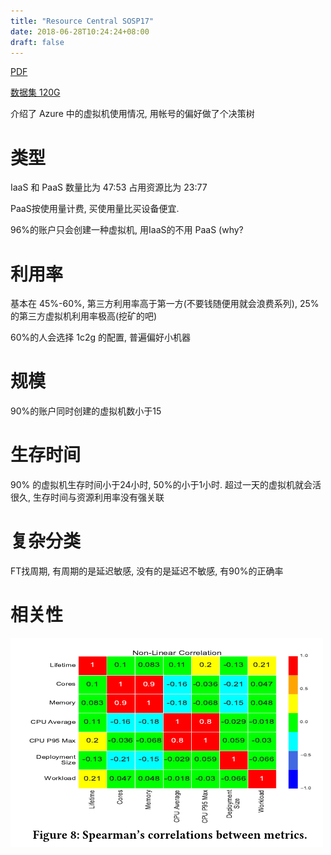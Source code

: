 ```yaml
---
title: "Resource Central SOSP17"
date: 2018-06-28T10:24:24+08:00
draft: false
---
```


[PDF](/pdf/Resource-Central-SOSP17.pdf)

[数据集 120G](https://github.com/Azure/AzurePublicDataset)

介绍了 Azure 中的虚拟机使用情况, 用帐号的偏好做了个决策树

# 类型
IaaS 和 PaaS
数量比为 47:53
占用资源比为 23:77

PaaS按使用量计费, 买使用量比买设备便宜.

96%的账户只会创建一种虚拟机, 用IaaS的不用 PaaS (why?

# 利用率

基本在 45%-60%, 第三方利用率高于第一方(不要钱随便用就会浪费系列), 25%的第三方虚拟机利用率极高(挖矿的吧)

60%的人会选择 1c2g 的配置, 普遍偏好小机器

# 规模

90%的账户同时创建的虚拟机数小于15

# 生存时间

90% 的虚拟机生存时间小于24小时, 50%的小于1小时. 超过一天的虚拟机就会活很久, 生存时间与资源利用率没有强关联

# 复杂分类

FT找周期, 有周期的是延迟敏感, 没有的是延迟不敏感, 有90%的正确率

# 相关性

![](/img/resource-centra-usage/corr)

